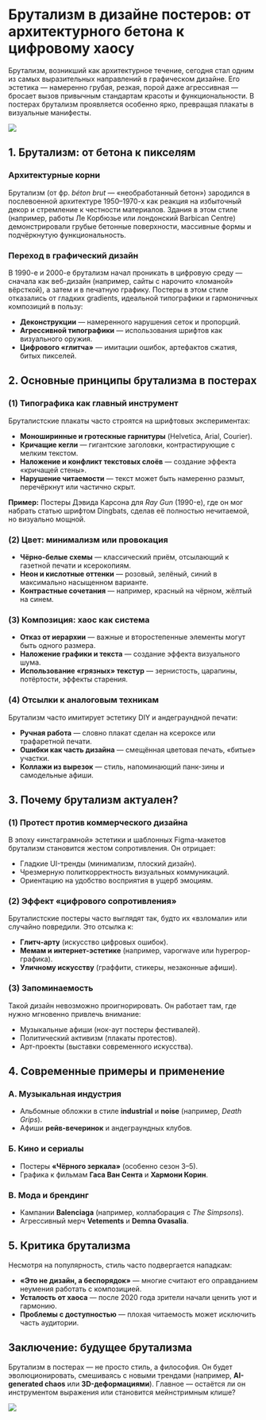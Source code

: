 # **Брутализм в дизайне постеров: от архитектурного бетона к цифровому хаосу**  

Брутализм, возникший как архитектурное течение, сегодня стал одним из самых выразительных направлений в графическом дизайне. Его эстетика — намеренно грубая, резкая, порой даже агрессивная — бросает вызов привычным стандартам красоты и функциональности. В постерах брутализм проявляется особенно ярко, превращая плакаты в визуальные манифесты.  

<img src="https://i.pinimg.com/736x/64/c0/40/64c040c121a2775f3bb2147e855443e4.jpg"/>

## **1. Брутализм: от бетона к пикселям**  
### **Архитектурные корни**  
Брутализм (от фр. *béton brut* — «необработанный бетон») зародился в послевоенной архитектуре 1950–1970-х как реакция на избыточный декор и стремление к честности материалов. Здания в этом стиле (например, работы Ле Корбюзье или лондонский Barbican Centre) демонстрировали грубые бетонные поверхности, массивные формы и подчёркнутую функциональность.  

### **Переход в графический дизайн**  
В 1990-е и 2000-е брутализм начал проникать в цифровую среду — сначала как веб-дизайн (например, сайты с нарочито «ломаной» вёрсткой), а затем и в печатную графику. Постеры в этом стиле отказались от гладких gradients, идеальной типографики и гармоничных композиций в пользу:  
- **Деконструкции** — намеренного нарушения сеток и пропорций.  
- **Агрессивной типографики** — использования шрифтов как визуального оружия.  
- **Цифрового «глитча»** — имитации ошибок, артефактов сжатия, битых пикселей.  

## **2. Основные принципы брутализма в постерах**  
### **(1) Типографика как главный инструмент**  
Бруталистские плакаты часто строятся на шрифтовых экспериментах:  
- **Моноширинные и гротескные гарнитуры** (Helvetica, Arial, Courier).  
- **Кричащие кегли** — гигантские заголовки, контрастирующие с мелким текстом.  
- **Наложение и конфликт текстовых слоёв** — создание эффекта «кричащей стены».  
- **Нарушение читаемости** — текст может быть намеренно размыт, перечёркнут или частично скрыт.  

**Пример:** Постеры Дэвида Карсона для *Ray Gun* (1990-е), где он мог набрать статью шрифтом Dingbats, сделав её полностью нечитаемой, но визуально мощной.  

### **(2) Цвет: минимализм или провокация**  
- **Чёрно-белые схемы** — классический приём, отсылающий к газетной печати и ксерокопиям.  
- **Неон и кислотные оттенки** — розовый, зелёный, синий в максимально насыщенном варианте.  
- **Контрастные сочетания** — например, красный на чёрном, жёлтый на синем.  

### **(3) Композиция: хаос как система**  
- **Отказ от иерархии** — важные и второстепенные элементы могут быть одного размера.  
- **Наложение графики и текста** — создание эффекта визуального шума.  
- **Использование «грязных» текстур** — зернистость, царапины, потёртости, эффекты старения.  

### **(4) Отсылки к аналоговым техникам**  
Брутализм часто имитирует эстетику DIY и андеграундной печати:  
- **Ручная работа** — словно плакат сделан на ксероксе или трафаретной печати.  
- **Ошибки как часть дизайна** — смещённая цветовая печать, «битые» участки.  
- **Коллажи из вырезок** — стиль, напоминающий панк-зины и самодельные афиши.  

## **3. Почему брутализм актуален?**  
### **(1) Протест против коммерческого дизайна**  
В эпоху «инстаграмной» эстетики и шаблонных Figma-макетов брутализм становится жестом сопротивления. Он отрицает:  
- Гладкие UI-тренды (минимализм, плоский дизайн).  
- Чрезмерную политкорректность визуальных коммуникаций.  
- Ориентацию на удобство восприятия в ущерб эмоциям.  

### **(2) Эффект «цифрового сопротивления»**  
Бруталистские постеры часто выглядят так, будто их «взломали» или случайно повредили. Это отсылка к:  
- **Глитч-арту** (искусство цифровых ошибок).  
- **Мемам и интернет-эстетике** (например, vaporwave или hyperpop-графика).  
- **Уличному искусству** (граффити, стикеры, незаконные афиши).  

### **(3) Запоминаемость**  
Такой дизайн невозможно проигнорировать. Он работает там, где нужно мгновенно привлечь внимание:  
- Музыкальные афиши (нок-аут постеры фестивалей).  
- Политический активизм (плакаты протестов).  
- Арт-проекты (выставки современного искусства).  

## **4. Современные примеры и применение**  
### **А. Музыкальная индустрия**  
- Альбомные обложки в стиле **industrial** и **noise** (например, *Death Grips*).  
- Афиши **рейв-вечеринок** и андеграундных клубов.  

### **Б. Кино и сериалы**  
- Постеры **«Чёрного зеркала»** (особенно сезон 3–5).  
- Графика к фильмам **Гаса Ван Сента** и **Хармони Корин**.  

### **В. Мода и брендинг**  
- Кампании **Balenciaga** (например, коллаборация с *The Simpsons*).  
- Агрессивный мерч **Vetements** и **Demna Gvasalia**.  

## **5. Критика брутализма**  
Несмотря на популярность, стиль часто подвергается нападкам:  
- **«Это не дизайн, а беспорядок»** — многие считают его оправданием неумения работать с композицией.  
- **Усталость от хаоса** — после 2020 года зрители начали ценить уют и гармонию.  
- **Проблемы с доступностью** — плохая читаемость может исключить часть аудитории.  

## **Заключение: будущее брутализма**  
Брутализм в постерах — не просто стиль, а философия. Он будет эволюционировать, смешиваясь с новыми трендами (например, **AI-generated chaos** или **3D-деформациями**). Главное — остаётся ли он инструментом выражения или становится мейнстримным клише?  

<img src="https://i.pinimg.com/736x/b0/0f/b2/b00fb221d78905728bc1f511752ec869.jpg"/>

